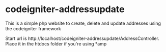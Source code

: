 # codeigniter-addressupdate
This is a simple php website to create, delete and update addresses using the codeigniter framework

Start url is http://localhost/codeigniter-addressupdate/AddressController. Place it in the htdocs folder if you're using *amp
